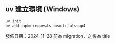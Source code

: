 ## uv 建立環境 (Windows)
```powershell
uv init
uv add tqdm requests beautifulsoup4
```

發佈日期：2024-11-28 前為 migration，之後為 title